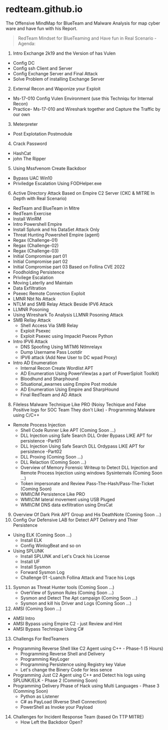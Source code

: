# redteam.github.io
The Offensive MindMap for BlueTeam and Malware Analysis for map cyber ware and have fun with his Report.
> RedTeam Mindset for BlueTeaming and Have fun in Real Scenario - Agenda: 
1. Intro Exchange 2k19 and the Version of has Vulen
  - Config DC
  - Config ssh Client and Server
  - Config Exchange Server and Final Attack
  - Solve Problem of installing Exchange Server
2. External Recon and Waponize your Exploit 
  - Ms-17-010 Config Vulen Environment (use this Techniqu for Internal Recon)
  - Practice- Ms-17-010 and Wireshark together and Capture the Traffic by our own
3. Meterpreter
  - Post Explotation Postmodule
4. Crack Password
  - HashCat
  - john The Ripper
5. Using Mssfvenom Create Backdoor
  - Bypass UAC Win10
  - Priviledge Escalation Using FODHelper.exe
6. Active Directory Attack Based on Empire C2 Server (CKC & MITRE In Depth with Real Scenario)
- RedTeam and BlueTeam in Mitre
-  RedTeam Exercise 
- Install WinRM 
- Intro Powershell Empire
- Install Splunk and his DataSet Attack Only
- Threat Hunting Powershell Empire (agent)
- Regax (Challenge-01)
- Regax (Challenge-02)
- Regax (Challenge-03)
- Initial Compromise part 01
- Initial Compromise part 02
- Initial Compromise part 03 Based on Follina CVE 2022 
- Foodholding Persistence
- Privilege Escalation 
- Moving Laterlly and Maintain
- Data Exfiltration
- Psexec Remote Connection Exploit 
- LMNR Nbt Ns Attack
- NTLM and SMB Relay Attack Beside IPV6 Attack
- LLMNR Posoning
- Using Wireshark To Analysis LLMNR Posoning Attack
- SMB Rellay Attack
  - Shell Access Via SMB Relay 
  - Exploit Psexec 
  - Exploit Psexec using Impackt Psecex Python
- Intro IPV6 Attack
  - DNS Spoofing Using MITM6 Ntlmrelayx
  - Dump Username Pass Lootdir
  - IPV6 attack (Add New User to DC wpad Proxy)
- Intro AD Enumeration
  - Internal Recon Create Wordlist APT
  - AD Enumeration Using PowerView(as a part of PowerSploit Toolkit)
  - Bloodhund and Sharphound
  - Situational_awarnes using Empire Post module
  - AD Enumeration Using Empire and SharpHound
  - Final RedTeam and AD Attack
8. Fileless Malware Technique Like PRO (Noisy Techique and False Positive logs for SOC Team They don't Like) - Programming Malware using C/C++
  - Remote Process Injection 
    - Shell Code Runner Like APT (Coming Soon ...)
    - DLL Injection using Safe Search DLL Order Bypass LIKE APT for persistence -Part01
    - DLL Injection Using Safe Search DLL Ordypass LIKE APT for persistence -Part02
    - DLL Proxing (Coming Soon ...)
    - DLL Relaction (Coming Soon ...)
    - Overview of Memory Forensic Writeup to Detect DLL Injection and Remote Process Injection using windows Sysinternals (Coming Soon ...)
    - Token impersonate and Review Pass-The-Hash/Pass-The-Ticket (Coming Soon) 
    - WMI\CIM Persistence Like PRO
    - WMI\CIM lateral movement using USB Pluged
    - WMI\CIM DNS data exfiltration using DnsCat
9. Overview Of Dark Pink APT Group and His DeathNote (Coming Soon ...)
10. Config Our Defensive LAB for Detect APT Delivery and Thier Persistence 
  - Using ELK (Coming Soon ...)
    - Install ELK
    - Config WinlogBeat and so on
  - Using SPLUNK
    - Install SPLUNK and Let's Crack his License
    - Install UF
    - Install Sysmon
    - Forward Sysmon Log
    - Challenge 01 -Luanch Follina Attack and Trace his Logs
11. Sysmon as Threat Hunter tools (Coming Soon ...)
    - OverView of Sysmon Rules (Coming Soon ...)
    - Sysmon and Detect The Apt campaign (Coming Soon ...)
    - Sysmon and kill his Driver and Logs (Coming Soon ...)
12. AMSI (Coming Soon ...)
  - AMSI Intro
  - AMSI Bypass using Empire C2 - just Review and Hint
  - AMSI Bypass Technique Using C#
13. Challengs For RedTeamers
   - Programming Reverse Shell like C2 Agent using C++ - Phase-1  (5 Hours)
      - Programming Reverse Shell and Delivery
      - Programming KeyLoger
      - Programming Persistence using Registry key Value
      - Let's change the Binery Code for less sence
   - Programming Just C2 Agent uing C++ and Detect his logs using SPLUNK/ELK - Phase 2 (Comming Soon)
   - Programming Delivery Phase of Hack using Multi Languages - Phase 3 (Comming Soon)
      - Python as Listener 
      - C# as PayLoad (Rverse Shell Connection)
      - PowerShell as Invoke your Payload 
14. Challenges for Incident Response Team (based On TTP MITRE)
      - How Left the Backdoor Open? 

